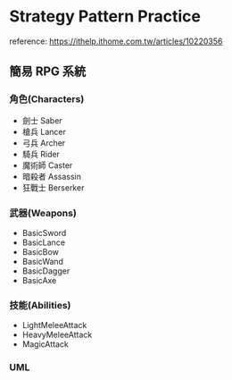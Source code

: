 # Strategy Pattern Practice

reference: https://ithelp.ithome.com.tw/articles/10220356

## 簡易 RPG 系統

### 角色(Characters)

- 劍士 Saber
- 槍兵 Lancer
- 弓兵 Archer
- 騎兵 Rider
- 魔術師 Caster
- 暗殺者 Assassin
- 狂戰士 Berserker

### 武器(Weapons)

- BasicSword
- BasicLance
- BasicBow
- BasicWand
- BasicDagger
- BasicAxe

### 技能(Abilities)

- LightMeleeAttack
- HeavyMeleeAttack
- MagicAttack

### UML

